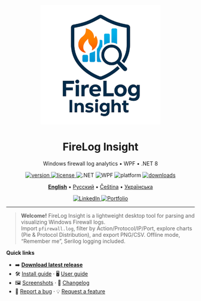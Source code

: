 <p align="center">
  <img src="docs/assets/logo.png" alt="FireLog Insight logo" width="320">
</p>

<h1 align="center">FireLog Insight</h1>

<p align="center">
  Windows firewall log analytics • WPF • .NET 8
</p>

<p align="center">
  <a href="https://github.com/<Rincodev>/<Firelog-Insight>/releases/latest">
    <img alt="version" src="https://img.shields.io/github/v/release/<owner>/<repo>?label=version">
  </a>
  <a href="LICENSE">
    <img alt="license" src="https://img.shields.io/badge/license-MIT-blue">
  </a>
  <img alt=".NET" src="https://img.shields.io/badge/.NET-8.0-512BD4">
  <img alt="WPF" src="https://img.shields.io/badge/WPF-Desktop-5C2D91">
  <img alt="platform" src="https://img.shields.io/badge/Windows-10%2F11-informational">
  <a href="https://github.com/<owner>/<repo>/releases">
    <img alt="downloads" src="https://img.shields.io/github/downloads/<owner>/<repo>/total?label=downloads">
  </a>
</p>

<p align="center">
  <a href="docs/en/index.md"><b>English</b></a> •
  <a href="docs/ru/index.md">Русский</a> •
  <a href="docs/cs/index.md">Čeština</a> •
  <a href="docs/ua/index.md">Українська</a>
</p>

<p align="center">
  <a href="https://www.linkedin.com/in/bohdan-yatsenko-880a4831b/" target="_blank">
    <img alt="LinkedIn" src="https://img.shields.io/badge/LinkedIn-follow-0A66C2?logo=linkedin&logoColor=white">
  </a>
  <a href="https://bohdan.admstore.cz/en/" target="_blank">
    <img alt="Portfolio" src="https://img.shields.io/badge/Portfolio-visit-111?logo=globe&logoColor=white">
  </a>
</p>

---

> **Welcome!** FireLog Insight is a lightweight desktop tool for parsing and visualizing Windows Firewall logs.  
> Import `pfirewall.log`, filter by Action/Protocol/IP/Port, explore charts (Pie & Protocol Distribution), and export PNG/CSV. Offline mode, “Remember me”, Serilog logging included.

**Quick links**
- ➡️ **[Download latest release](https://github.com/<owner>/<repo>/releases/latest)**
- 🛠️ [Install guide](docs/INSTALL.md) · 🖥️ [User guide](docs/USER_GUIDE.md)
- 🖼️ [Screenshots](docs/screenshots/README.md) · 📝 [Changelog](CHANGELOG.md)
- 🐞 [Report a bug](https://github.com/<owner>/<repo>/issues/new?template=bug_report.md) · 💡 [Request a feature](https://github.com/<owner>/<repo>/issues/new?template=feature_request.md)
